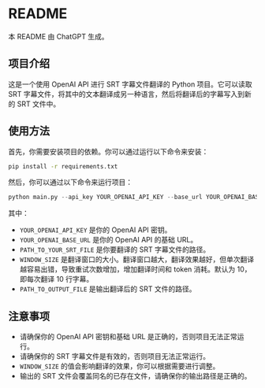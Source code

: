 # README

本 README 由 ChatGPT 生成。

## 项目介绍

这是一个使用 OpenAI API 进行 SRT 字幕文件翻译的 Python 项目。它可以读取 SRT 字幕文件，将其中的文本翻译成另一种语言，然后将翻译后的字幕写入到新的 SRT 文件中。

## 使用方法

首先，你需要安装项目的依赖。你可以通过运行以下命令来安装：

```sh
pip install -r requirements.txt
```

然后，你可以通过以下命令来运行项目：

```python
python main.py --api_key YOUR_OPENAI_API_KEY --base_url YOUR_OPENAI_BASE_URL --srt_path PATH_TO_YOUR_SRT_FILE --window_size WINDOW_SIZE --output_path PATH_TO_OUTPUT_FILE
```

其中：

- `YOUR_OPENAI_API_KEY` 是你的 OpenAI API 密钥。
- `YOUR_OPENAI_BASE_URL` 是你的 OpenAI API 的基础 URL。
- `PATH_TO_YOUR_SRT_FILE` 是你要翻译的 SRT 字幕文件的路径。
- `WINDOW_SIZE` 是翻译窗口的大小。翻译窗口越大，翻译效果越好，但单次翻译越容易出错，导致重试次数增加，增加翻译时间和 token 消耗。默认为 10，即每次翻译 10 行字幕。
- `PATH_TO_OUTPUT_FILE` 是输出翻译后的 SRT 文件的路径。

## 注意事项

- 请确保你的 OpenAI API 密钥和基础 URL 是正确的，否则项目无法正常运行。
- 请确保你的 SRT 字幕文件是有效的，否则项目无法正常运行。
- `WINDOW_SIZE` 的值会影响翻译的效果，你可以根据需要进行调整。
- 输出的 SRT 文件会覆盖同名的已存在文件，请确保你的输出路径是正确的。
